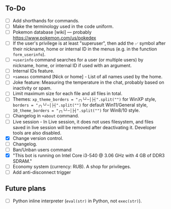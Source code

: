 ## To-Do
- [ ] Add shorthands for commands.
- [ ] Make the terminology used in the code uniform.
- [ ] Pokemon database [wiki] — probably https://www.pokemon.com/us/pokedex
- [ ] If the user's privilege is at least "superuser", then add the `✅` symbol after their nickname, home or internal ID in the menus (e.g. in the function `form_userinfo`).
- [ ] `+userinfo` command searches for a user (or multiple users) by nickname, home, or internal ID if used with an argument.
- [ ] Internal IDs feature.
- [ ] `+sameas` command [Nick or home] - List of all names used by the home.
- [ ] Joke feature: Measuring the temperature in the chat, probably based on inactivity or spam.
- [ ] Limit maximum size for each file and all files in total.
- [ ] Themes: `xp_theme_borders = "╭╮└┘─│├┤".split("")` for WinXP style, `borders = "╭╮╰╯─│├┤".split("")` for default Win11/General style, `10_theme_borders = "┌┐└┘─│├┤".split("")` for Win8/10 style.
- [ ] Changelog in `+about` command.
- [ ] Live session - In Live session, it does not uses filesystem, and files saved in live session will be removed after deactivating it. Developer tools are also disabled.
- [X] Change version control.
- [ ] Changelog.
- [ ] Ban/Unban users command
- [X] "This bot is running on Intel Core i3-540 @ 3.06 GHz with 4 GB of DDR3 SDRAM."
- [ ] Economy system (currency: RUB). A shop for privileges.
- [ ] Add anti-disconnect trigger

## Future plans
- [ ] Python inline interpreter (`eval(str)` in Python, not `exec(str)`).
